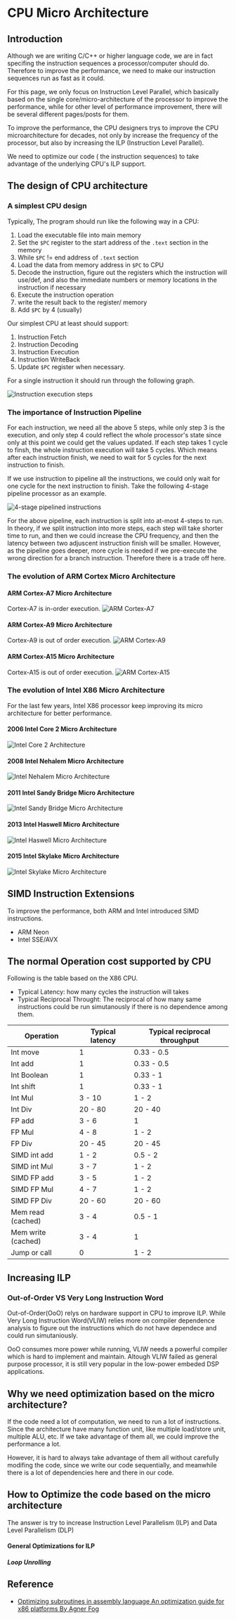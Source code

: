 # CPU Micro Architecture

## Introduction

Although we are writing C/C++ or higher language code, we are in fact specifing the instruction sequences a processor/computer should do. Therefore to improve the performance, we need to make our instruction sequences run as fast as it could.

For this page, we only focus on Instruction Level Parallel, which basically based on the single core/micro-architecture of the processor to improve the performance, while for other level of performance improvement,  there will be several different pages/posts for them.

To improve the performance, the CPU designers trys to improve the CPU microarchitecture for decades, not only by increase the frequency of the processor, but also by increasing the ILP (Instruction Level Parallel).

We need to optimize our code ( the instruction sequences) to take advantage of the underlying CPU's ILP support.


## The design of CPU architecture

### A simplest CPU design
Typically, The program should run like the following way in a CPU:

1. Load the executable file into main memory
2. Set the `$PC` register to the start address of the `.text` section in the memory
3. While `$PC` != end address of `.text` section
 1. Load the data from memory address in `$PC` to CPU 
 2. Decode the instruction, figure out the registers which the instruction will use/def, and also the immediate numbers or memory locations in the instruction if necessary
 3. Execute the instruction operation
 4. write the result back to the register/ memory
 5. Add `$PC` by 4 (usually)

Our simplest CPU at least should support:

1. Instruction Fetch
2. Instruction Decoding
3. Instruction Execution
4. Instruction WriteBack
5. Update `$PC` register when necessary.

For a single instruction it should run through the following graph.

![Instruction execution steps](https://raw.githubusercontent.com/erlv/libPerformanceMatters/master/docs/images/instruction_execution.png)

###  The importance of Instruction Pipeline
For each instruction, we need all the above 5 steps, while only step 3 is the execution, and only step 4 could reflect the whole processor's state since only at this point we could get the values updated. If each step takes 1 cycle to finsh, the whole instruction execution will take 5 cycles. Which means after each instruction finish, we need to wait for 5 cycles for the next instruction to finish.


If we use instruction to pipeline all the instructions, we could only wait for one cycle for the next instruction to finish. Take the following 4-stage pipeline processor as an example.

![4-stage pipelined instructions](https://raw.githubusercontent.com/erlv/libPerformanceMatters/master/docs/images/instruction_pipeline.png)

For the above pipeline, each instruction is split into at-most 4-steps to run. In theory, if we split instruction into more steps, each step will take shorter time to run, and then we could increase the CPU frequency, and then the latency between two adjuscent instruction finish will be smaller. However, as the pipeline goes deeper, more cycle is needed if we pre-execute the wrong direction for a branch instruction. Therefore there is a trade off here.




### The evolution of ARM Cortex Micro Architecture

#### ARM Cortex-A7 Micro Architecture
Cortex-A7 is in-order execution.
![ARM Cortex-A7](https://raw.githubusercontent.com/erlv/libPerformanceMatters/master/docs/images/arm_cortexa7.png)

#### ARM Cortex-A9 Micro Architecture
Cortex-A9 is out of order execution.
![ARM Cortex-A9](https://raw.githubusercontent.com/erlv/libPerformanceMatters/master/docs/images/arm_cortexa9.jpg)

#### ARM Cortex-A15 Micro Architecture
Cortex-A15 is out of order execution.
![ARM Cortex-A15](https://raw.githubusercontent.com/erlv/libPerformanceMatters/master/docs/images/arm_cortexa15.jpg)


### The evolution of Intel X86 Micro Architecture
For the last few years, Intel X86 processor keep improving its micro architecture for better performance.

#### 2006 Intel Core 2 Micro Architecture
![Intel Core 2 Architecture](https://raw.githubusercontent.com/erlv/libPerformanceMatters/master/docs/images/intel_core2.png)


#### 2008 Intel Nehalem Micro Architecture
![Intel Nehalem Micro Architecture](https://raw.githubusercontent.com/erlv/libPerformanceMatters/master/docs/images/intel_nehalem.png)


#### 2011 Intel Sandy Bridge Micro Architecture

![Intel Sandy Bridge Micro Architecture](https://raw.githubusercontent.com/erlv/libPerformanceMatters/master/docs/images/intelsandybridge.jpg)

#### 2013 Intel Haswell Micro Architecture

![Intel Haswell Micro Architecture](https://raw.githubusercontent.com/erlv/libPerformanceMatters/master/docs/images/intel_haswellexec.png)

#### 2015 Intel Skylake Micro Architecture

![Intel Skylake Micro Architecture](https://raw.githubusercontent.com/erlv/libPerformanceMatters/master/docs/images/intel_skylake.png)


## SIMD Instruction Extensions

To improve the performance, both ARM and Intel introduced SIMD instructions.
- ARM Neon
- Intel SSE/AVX




## The normal Operation cost supported by CPU
Following is the table based on the X86 CPU.
- Typical Latency:  how many cycles the instruction will takes
- Typical Reciprocal Throught: The reciprocal of how many same instructions could be run simutanously if there is no dependence among them.
 

Operation | Typical latency  | Typical reciprocal throughput
--------- | ---------------- | ------------------------------
Int move | 1 | 0.33 - 0.5
Int add | 1 | 0.33 - 0.5
Int Boolean | 1 | 0.33 - 1
Int shift | 1 | 0.33 - 1
Int Mul | 3 - 10 | 1 - 2 
Int Div | 20 - 80 | 20 - 40
FP add | 3 - 6 | 1
FP Mul | 4 - 8 | 1 - 2
FP Div | 20 - 45 | 20 - 45
SIMD int add | 1 - 2 | 0.5 - 2
SIMD int Mul | 3 - 7 | 1 - 2
SIMD FP add | 3 - 5 | 1 - 2
SIMD FP Mul | 4 - 7 | 1 - 2
SIMD FP Div | 20 - 60 | 20 - 60
Mem read (cached) | 3 - 4 | 0.5 - 1
Mem write (cached) | 3 - 4 | 1
Jump or call | 0 | 1 - 2



## Increasing ILP

### Out-of-Order VS Very Long Instruction Word
Out-of-Order(OoO) relys on hardware support in CPU to improve ILP. While Very Long Instruction Word(VLIW) relies more on compiler dependence analysis to figure out the instructions which do not have dependece and could run simutaniously. 

OoO consumes more power while running, VLIW needs a powerful compiler which is hard to implement and maintain. Altough VLIW failed as general purpose processor, it is still very popular in the low-power embeded DSP applications.



## Why we need optimization based on the micro architecture?
If the code need a lot of computation, we need to run a lot of instructions. 
Since the architecture have many function unit, like multiple load/store unit, 
multiple ALU, etc. If we take advantage of them all, we could improve the performance
a lot. 

However, it is hard to always take advantage of them all without carefully modifing the
code, since we write our code sequentially, and meanwhile there is a lot of dependencies
here and there in our code.


## How to Optimize the code based on the micro architecture

The answer is  try to increase Instruction Level Parallelism (ILP) and Data Level Parallelism (DLP)



#### General Optimizations for ILP

##### Loop Unrolling

#####




## Reference

- [Optimizing subroutines in assembly language An optimization guide for x86 platforms By Agner Fog](www.agner.org/optimize/optimizing_assembly.pdf)
